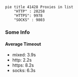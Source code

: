 
```mermaid
pie title 41428 Proxies in list
    "HTTP" : 28258
    "HTTPS": 9978
    "SOCKS" : 9803
```

### Some Info
#### Average Timeout

- mixed: 3.9s
- http: 2.2s
- https: 8.2s
- socks: 6.3s